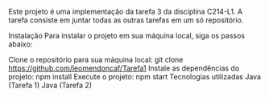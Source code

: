 Este projeto é uma implementação da tarefa 3 da disciplina C214-L1. A tarefa consiste em juntar todas as outras tarefas em um só repositório.

Instalação
Para instalar o projeto em sua máquina local, siga os passos abaixo:

Clone o repositório para sua máquina local:
git clone https://github.com/leomendoncaf/Tarefa1
Instale as dependências do projeto:
npm install
Execute o projeto:
npm start
Tecnologias utilizadas
Java (Tarefa 1)
Java (Tarefa 2)

